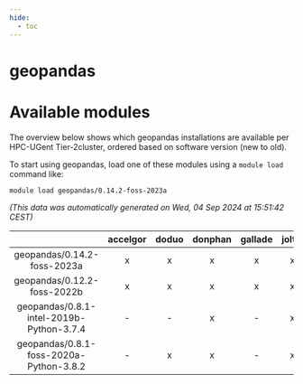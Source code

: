 ```yaml
---
hide:
  - toc
---
```


geopandas
=========

# Available modules


The overview below shows which geopandas installations are available per HPC-UGent Tier-2cluster, ordered based on software version (new to old).

To start using geopandas, load one of these modules using a `module load` command like:

```shell
module load geopandas/0.14.2-foss-2023a
```

*(This data was automatically generated on Wed, 04 Sep 2024 at 15:51:42 CEST)*  

| |accelgor|doduo|donphan|gallade|joltik|shinx|skitty|
| :---: | :---: | :---: | :---: | :---: | :---: | :---: | :---: |
|geopandas/0.14.2-foss-2023a|x|x|x|x|x|x|x|
|geopandas/0.12.2-foss-2022b|x|x|x|x|x|-|x|
|geopandas/0.8.1-intel-2019b-Python-3.7.4|-|-|x|-|x|-|x|
|geopandas/0.8.1-foss-2020a-Python-3.8.2|-|x|x|-|x|-|x|
